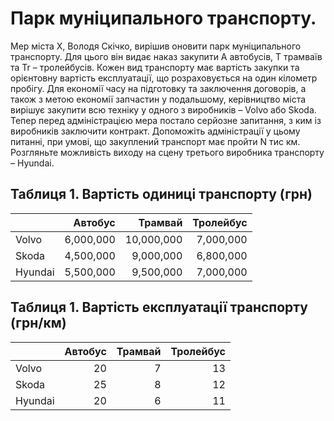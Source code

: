 Парк муніципального транспорту.
=======================

Мер міста Х, Володя Скічко, вирішив оновити парк муніципального
транспорту. Для цього він видає наказ закупити A автобусів,
T трамваїв та Tr – тролейбусів.
Кожен вид транспорту має вартість закупки та орієнтовну вартість експлуатації,
що розраховується на один кілометр пробігу.
Для економії часу на підготовку та заключення договорів,
а також з метою економії запчастин у подальшому, керівництво
міста вирішує закупити всю техніку у одного з виробників – Volvo або Skoda.
Тепер перед адміністрацією мера постало серйозне запитання, з ким із виробників заключити контракт.
Допоможіть адміністрації у цьому питанні, при умові, що закуплений транспорт має пройти N тис км.
Розгляньте можливість виходу на сцену третього виробника транспорту – Hyundai.

## Таблиця 1. Вартість одиниці транспорту (грн)
| 		      |  Автобус 	 |    Трамвай | 	Тролейбус |
|---------|-----------:|-----------:|-----------:|
| Volvo   | 6,000,000	 | 10,000,000 |  7,000,000 |
| Skoda   | 4,500,000	 |  9,000,000 |  6,800,000 |
| Hyundai |  5,500,000 | 	9,500,000 |  7,000,000 |

## Таблиця 1. Вартість експлуатації транспорту (грн/км)

| 		      | Автобус 	 | Трамвай | 	Тролейбус |
|---------|----------:|--------:|-----------:|
| Volvo   |       20	 |       7 |         13 |
| Skoda   |       25	 |       8 |         12 |
| Hyundai |        20 |      	6 |         11 |
